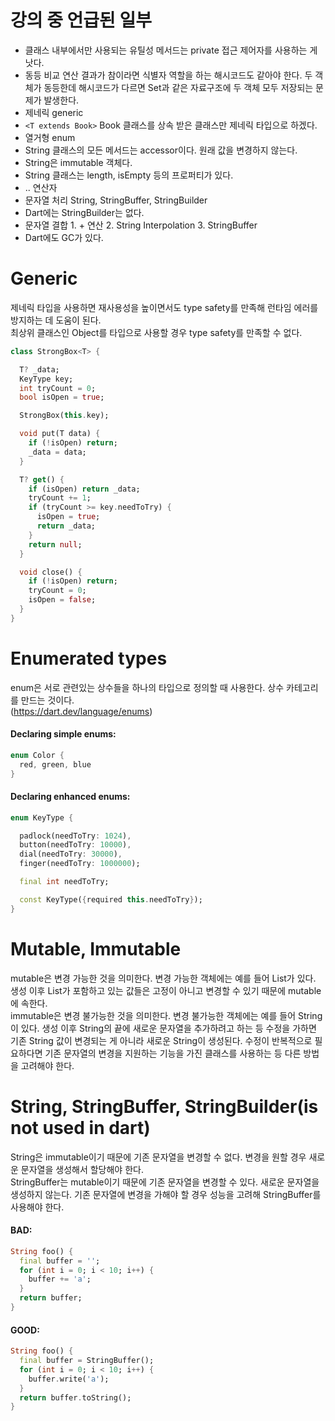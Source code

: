 # 강의 중 언급된 일부
- 클래스 내부에서만 사용되는 유틸성 메서드는 private 접근 제어자를 사용하는 게 낫다.
- 동등 비교 연산 결과가 참이라면 식별자 역할을 하는 해시코드도 같아야 한다. 두 객체가 동등한데 해시코드가 다르면 Set과 같은 자료구조에 두 객체 모두 저장되는 문제가 발생한다.
- 제네릭 generic
- `<T extends Book>` Book 클래스를 상속 받은 클래스만 제네릭 타입으로 하겠다.
- 열거형 enum
- String 클래스의 모든 메서드는 accessor이다. 원래 값을 변경하지 않는다.
- String은 immutable 객체다.
- String 클래스는 length, isEmpty 등의 프로퍼티가 있다.
- .. 연산자
- 문자열 처리 String, StringBuffer, StringBuilder
- Dart에는 StringBuilder는 없다.
- 문자열 결합 1. + 연산 2. String Interpolation 3. StringBuffer
- Dart에도 GC가 있다.

# Generic
제네릭 타입을 사용하면 재사용성을 높이면서도 type safety를 만족해 런타임 에러를 방지하는 데 도움이 된다.  
최상위 클래스인 Object를 타입으로 사용할 경우 type safety를 만족할 수 없다.  

```dart
class StrongBox<T> {

  T? _data;
  KeyType key;
  int tryCount = 0;
  bool isOpen = true;

  StrongBox(this.key);

  void put(T data) {
    if (!isOpen) return;
    _data = data;
  }

  T? get() {
    if (isOpen) return _data;
    tryCount += 1;
    if (tryCount >= key.needToTry) {
      isOpen = true;
      return _data;
    }
    return null;
  }

  void close() {
    if (!isOpen) return;
    tryCount = 0;
    isOpen = false;
  }
}
```

# Enumerated types
enum은 서로 관련있는 상수들을 하나의 타입으로 정의할 때 사용한다. 상수 카테고리를 만드는 것이다.  
(https://dart.dev/language/enums)

#### Declaring simple enums:
```dart
enum Color {
  red, green, blue
}
```

#### Declaring enhanced enums:  
```dart
enum KeyType {

  padlock(needToTry: 1024),
  button(needToTry: 10000),
  dial(needToTry: 30000),
  finger(needToTry: 1000000);

  final int needToTry;

  const KeyType({required this.needToTry});
}
```

# Mutable, Immutable
mutable은 변경 가능한 것을 의미한다. 변경 가능한 객체에는 예를 들어 List가 있다. 생성 이후 List가 포함하고 있는 값들은 고정이 아니고 변경할 수 있기 때문에 mutable에 속한다.  
immutable은 변경 불가능한 것을 의미한다. 변경 불가능한 객체에는 예를 들어 String이 있다. 생성 이후 String의 끝에 새로운 문자열을 추가하려고 하는 등 수정을 가하면 기존 String 값이 변경되는 게 아니라 새로운 String이 생성된다. 수정이 반복적으로 필요하다면 기존 문자열의 변경을 지원하는 기능을 가진 클래스를 사용하는 등 다른 방법을 고려해야 한다.

# String, StringBuffer, StringBuilder(is not used in dart)
String은 immutable이기 때문에 기존 문자열을 변경할 수 없다. 변경을 원할 경우 새로운 문자열을 생성해서 할당해야 한다.  
StringBuffer는 mutable이기 때문에 기존 문자열을 변경할 수 있다. 새로운 문자열을 생성하지 않는다. 기존 문자열에 변경을 가해야 할 경우 성능을 고려해 StringBuffer를 사용해야 한다.

#### BAD:
```dart
String foo() {
  final buffer = '';
  for (int i = 0; i < 10; i++) {
    buffer += 'a';
  }
  return buffer;
}
```

#### GOOD:
```dart
String foo() {
  final buffer = StringBuffer();
  for (int i = 0; i < 10; i++) {
    buffer.write('a');
  }
  return buffer.toString();
}
```
